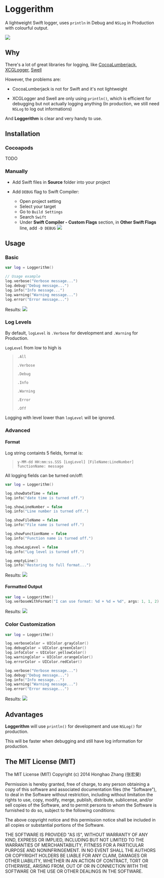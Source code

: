 # Loggerithm

A lightweight Swift logger, uses `println` in Debug and `NSLog` in Production with colourful output.

![](https://raw.githubusercontent.com/honghaoz/ZHSwiftLogger/master/Assets/demo.png)

## Why

There's a lot of great libraries for logging, like [CocoaLumberjack](https://github.com/CocoaLumberjack/CocoaLumberjack),
[XCGLogger](https://github.com/DaveWoodCom/XCGLogger),
[Swell](https://github.com/hubertr/Swell)

However, the problems are:

- CocoaLumberjack is not for Swift and it's not lightweight

- XCGLogger and Swell are only using `println()`, which is efficient for debugging but not actually logging anything (In production, we still need `NSLog` to log out informations)

And **Loggerithm** is clear and very handy to use.

## Installation

### Cocoapods

TODO

### Manually
- Add Swift files in **Source** folder into your project

- Add `DEBUG` flag to Swift Compiler:
  - Open project setting
  - Select your target
  - Go to `Build Settings`
  - Search `Swift`
  - Under **Swift Compiler - Custom Flags** section, in **Other Swift Flags** line, add `-D DEBUG`
![](https://raw.githubusercontent.com/honghaoz/ZHSwiftLogger/master/Assets/settings.png)

## Usage

### Basic 
```swift
var log = Loggerithm()

// Usage example
log.verbose("Verbose message...")
log.debug("Debug message...")
log.info("Info message...")
log.warning("Warning message...")
log.error("Error message...")
```

Results:
![](https://raw.githubusercontent.com/honghaoz/ZHSwiftLogger/master/Assets/basic.png)

### Log Levels

By default, `logLevel` is `.Verbose` for development and `.Warning` for Production.

`LogLevel` from low to high is 
> `.All`
>
> `.Verbose` 
>
> `.Debug` 
>
> `.Info` 
>
> `.Warning` 
>
> `.Error` 
>
> `.Off`

Logging with level lower than `logLevel` will be ignored.

### Advanced

#### Format

Log string containts 5 fields, format is:

> `y-MM-dd HH:mm:ss.SSS [LogLevel] [FileName:LineNumber] functionName: message`

All logging fields can be turned on/off:
```swift
var log = Loggerithm()

log.showDateTime = false
log.info("date time is turned off.")

log.showLineNumber = false
log.info("Line number is turned off.")

log.showFileName = false
log.info("File name is turned off.")

log.showFunctionName = false
log.info("Function name is turned off.")

log.showLogLevel = false
log.info("Log level is turned off.")

log.emptyLine()
log.info("Restoring to full format...")
```

Results:
![](https://raw.githubusercontent.com/honghaoz/ZHSwiftLogger/master/Assets/fields.png)

#### Formatted Output

```swift
var log = Loggerithm()
log.verboseWithFormat("I can use format: %d + %d = %d", args: 1, 1, 2)
```

Results:
![](https://raw.githubusercontent.com/honghaoz/ZHSwiftLogger/master/Assets/formatted.png)

### Color Customization


```swift
var log = Loggerithm()

log.verboseColor = UIColor.grayColor()
log.debugColor = UIColor.greenColor()
log.infoColor = UIColor.yellowColor()
log.warningColor = UIColor.orangeColor()
log.errorColor = UIColor.redColor()

log.verbose("Verbose message...")
log.debug("Debug message...")
log.info("Info message...")
log.warning("Warning message...")
log.error("Error message...")
```

Results:
![](https://raw.githubusercontent.com/honghaoz/ZHSwiftLogger/master/Assets/color.png)


## Advantages

**Loggerithm** will use `println()` for development and use `NSLog()` for production.

This will be faster when debugging and still have log information for production.

## The MIT License (MIT)
The MIT License (MIT)
Copyright (c) 2014 Honghao Zhang (张宏昊)

Permission is hereby granted, free of charge, to any person obtaining a copy
of this software and associated documentation files (the "Software"), to deal
in the Software without restriction, including without limitation the rights
to use, copy, modify, merge, publish, distribute, sublicense, and/or sell
copies of the Software, and to permit persons to whom the Software is
furnished to do so, subject to the following conditions:

The above copyright notice and this permission notice shall be included in all
copies or substantial portions of the Software.

THE SOFTWARE IS PROVIDED "AS IS", WITHOUT WARRANTY OF ANY KIND, EXPRESS OR
IMPLIED, INCLUDING BUT NOT LIMITED TO THE WARRANTIES OF MERCHANTABILITY,
FITNESS FOR A PARTICULAR PURPOSE AND NONINFRINGEMENT. IN NO EVENT SHALL THE
AUTHORS OR COPYRIGHT HOLDERS BE LIABLE FOR ANY CLAIM, DAMAGES OR OTHER
LIABILITY, WHETHER IN AN ACTION OF CONTRACT, TORT OR OTHERWISE, ARISING FROM,
OUT OF OR IN CONNECTION WITH THE SOFTWARE OR THE USE OR OTHER DEALINGS IN THE
SOFTWARE.
